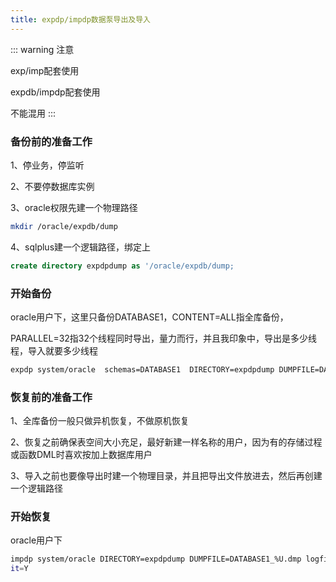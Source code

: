 ```yaml
---
title: expdp/impdp数据泵导出及导入
---
```

::: warning 注意

exp/imp配套使用

expdb/impdp配套使用

不能混用
:::
### 备份前的准备工作
1、停业务，停监听

2、不要停数据库实例

3、oracle权限先建一个物理路径
``` bash
mkdir /oracle/expdb/dump
```
4、sqlplus建一个逻辑路径，绑定上
``` sql
create directory expdpdump as '/oracle/expdb/dump;
```

### 开始备份
oracle用户下，这里只备份DATABASE1，CONTENT=ALL指全库备份，

PARALLEL=32指32个线程同时导出，量力而行，并且我印象中，导出是多少线程，导入就要多少线程
``` bash
expdp system/oracle  schemas=DATABASE1  DIRECTORY=expdpdump DUMPFILE=DATABASE1_%U.dmp logfile=DATABASE1.log  CONTENT=ALL PARALLEL=32
```

### 恢复前的准备工作
1、全库备份一般只做异机恢复，不做原机恢复

2、恢复之前确保表空间大小充足，最好新建一样名称的用户，因为有的存储过程或函数DML时喜欢按加上数据库用户

3、导入之前也要像导出时建一个物理目录，并且把导出文件放进去，然后再创建一个逻辑路径

### 开始恢复
oracle用户下
``` bash
impdp system/oracle DIRECTORY=expdpdump DUMPFILE=DATABASE1_%U.dmp logfile=imp_DATABASE1.log PARALLEL=32 comm
it=Y
```